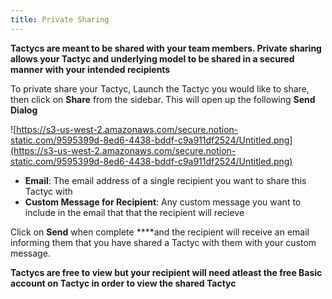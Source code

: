 ```yaml
---
title: Private Sharing
---
```


**Tactycs are meant to be shared with your team members. Private sharing allows your Tactyc and underlying model to be shared in a secured manner with your intended recipients**

To private share your Tactyc, Launch the Tactyc you would like to share, then click on **Share** from the sidebar. This will open up the following **Send Dialog**

![https://s3-us-west-2.amazonaws.com/secure.notion-static.com/9595399d-8ed6-4438-bddf-c9a911df2524/Untitled.png](https://s3-us-west-2.amazonaws.com/secure.notion-static.com/9595399d-8ed6-4438-bddf-c9a911df2524/Untitled.png)

- **Email**: The email address of a single recipient you want to share this Tactyc with
- **Custom Message for Recipient**: Any custom message you want to include in the email that that the recipient will recieve

Click on **Send** when complete ****and the recipient will receive an email informing them that you have shared a Tactyc with them with your custom message.

**Tactycs are free to view but your recipient will need atleast the free Basic account on Tactyc in order to view the shared Tactyc**